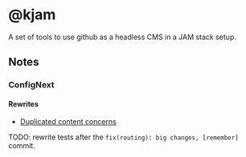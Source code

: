 # @kjam

A set of tools to use github as a headless CMS in a JAM stack setup.

## Notes

### ConfigNext

#### Rewrites

- [Duplicated content concerns](https://github.com/vercel/next.js/discussions/9081#discussioncomment-115466)

TODO: rewrite tests after the `fix(routing): big changes, [remember]` commit.
